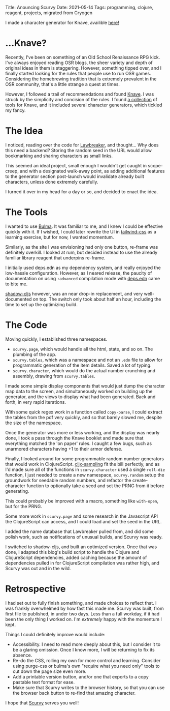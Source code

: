 Title: Anouncing Scurvy
Date: 2021-05-14
Tags: programming, clojure, reagent, projects, migrated from Cryogen

I made a character generator for Knave, availible [here!](https://unwarysage.github.io/scurvy)

# ...Knave?
Recently, I've been on something of an Old School Renaissance RPG kick. I've always enjoyed reading OSR blogs, the sheer variety and depth of original ideas in them is staggering.
However, something tipped over, and I finally started looking for the rules that people use to run OSR games.
Considering the homebrewing tradition that is extremely prevalent in the OSR community, that's a little strange a quest at times.

However, I followed a trail of recommendations and found [Knave](https://www.drivethrurpg.com/product/250888/Knave).
I was struck by the simplicity and concision of the rules. I found [a collection](https://dungeonsandpossums.com/2020/04/some-great-knave-rpg-resources/) of tools for Knave, and it included several character generators, which tickled my fancy.

# The Idea
I noticed, reading over the code for [Lawbreaker](https://lawbreaker.herokuapp.com/), and thought... Why does this need a backend?
Storing the random seed in the URL would allow bookmarking and sharing characters as small links.

This seemed an ideal project, small enough I wouldn't get caught in scope-creep, and with a designated walk-away point, as adding additional features to the generator section post-launch would invalidate already built characters, unless done extremely carefully.

I turned it over in my head for a day or so, and decided to enact the idea.

# The Tools
I wanted to use [Bulma](https://tailwindcss.com/). It was familiar to me, and I knew I could be effective quickly with it. If I wished, I could later rewrite the UI in [tailwind-css](https://tailwindcss.com/) as a learning exercise, but for now, I wanted momentum.

Similarly, as the site I was envisioning had only one button, re-frame was definitely overkill. I looked at rum, but decided instead to use the already familiar library reagent that underpins re-frame.

I initially used deps.edn as my dependency system, and really enjoyed the low-hassle configuration. However, as I neared release, the paucity of documentation on using `:advanced` compilation mode with [deps.edn](https://clojurescript.org/guides/webpack) came to bite me.

[shadow-cljs](https://shadow-cljs.github.io/docs/UsersGuide.html) however, was an near drop-in replacement, and very well-documented on top. The switch only took about half an hour, including the time to set up the optimizing build.

# The Code
Moving quickly, I established three namespaces.

* `scurvy.page`, which would handle all the html, state, and so on. The plumbing of the app.
* `scurvy.tables`, which was a namespace and not an `.edn` file to allow for programmatic generation of the item details. Saved a lot of typing.
* `scurvy.character`, which would do the actual number crunching and assembly, drawing from `scurvy.tables`.

I made some simple display components that would just dump the character map data to the screen, and simultaneously worked on building up the generator, and the views to display what had been generated. Back and forth, in very rapid iterations.

With some quick regex work in a function called `copy-parse`, I could extract the tables from the pdf very quickly, and so that barely slowed me, despite the size of the namespace.

Once the generator was more or less working, and the display was nearly done, I took a pass through the Knave booklet and made sure that everything matched the 'on paper' rules. I caught a few bugs, such as unarmored characters having +1 to their armor defense.

Finally, I looked around for some programmable random number generators that would work in ClojureScript. [cljx-sampling](https://github.com/ashenfad/cljx-sampling) fit the bill perfectly,
and as I'd made sure all of the functions in `scurvy.character` used a single `roll-die` function, I just needed to create a new namespace, `scurvy.random` setup the groundwork for seedable random numbers, and refactor the create-character function to optionally take a seed and set the PRNG from it before generating.

This could probably be improved with a macro, something like `with-open`, but for the PRNG.

Some more work in `scurvy.page` and some research in the Javascript API the ClojureScript can access, and I could load and set the seed in the URL.

I added the name database that Lawbreaker pulled from, and did some polish work, such as notifications of unusual builds, and Scurvy was ready.

I switched to shadow-cljs, and built an optimized version. Once that was done, I adapted this blog's build script to handle the Clojure and ClojureScript dependencies, added caching because the amount of dependencies pulled in for ClojureScript compilation was rather high, and Scurvy was out and in the wild.

# Retrospective
I had set out to fully finish something, and made choices to reflect that. I was frankly overwhelmed by how fast this made me. Scurvy was built, from first file to published, in under two days. Less than a full workday, if it had been the only thing I worked on. I'm *extremely* happy with the momentum I kept.

Things I could definitely improve would include:

* Accessibility. I need to read more deeply about this, but I consider it to be a glaring omission. Once I know more, I will be returning to fix its absence.
* Re-do the CSS, rolling my own for more control and learning. Consider using purge-css or bulma's own "require what you need only" tools to cut down the page size even more.
* Add a printable version button, and/or one that exports to a copy pastable text format for ease.
* Make sure that Scurvy writes to the browser history, so that you can use the browser back button to re-find that amazing character.


I hope that [Scurvy](https://unwarysage.github.io/scurvy/) serves you well!
